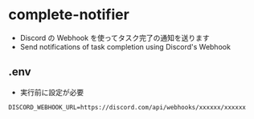 # complete-notifier

- Discord の Webhook を使ってタスク完了の通知を送ります
- Send notifications of task completion using Discord's Webhook

## .env

- 実行前に設定が必要

```
DISCORD_WEBHOOK_URL=https://discord.com/api/webhooks/xxxxxx/xxxxxx
```
